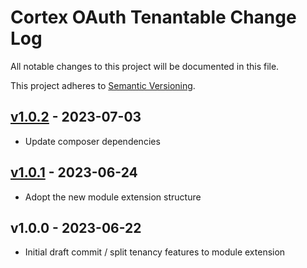 # Cortex OAuth Tenantable Change Log

All notable changes to this project will be documented in this file.

This project adheres to [Semantic Versioning](CONTRIBUTING.md).


## [v1.0.2] - 2023-07-03
- Update composer dependencies

## [v1.0.1] - 2023-06-24
- Adopt the new module extension structure

## v1.0.0 - 2023-06-22
- Initial draft commit / split tenancy features to module extension

[v1.0.2]: https://github.com/rinvex/oauth-tenantable/compare/v1.0.1...v1.0.2
[v1.0.1]: https://github.com/rinvex/oauth-tenantable/compare/v1.0.0...v1.0.1
